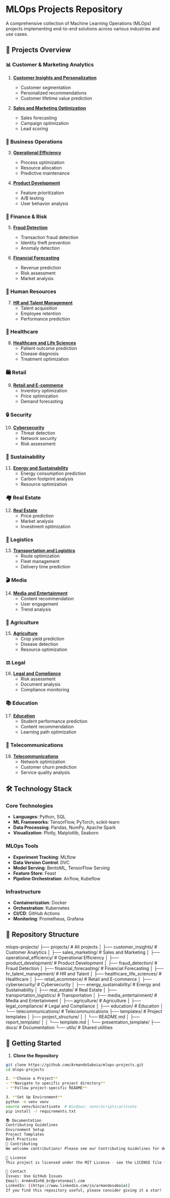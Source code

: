 # MLOps Projects Repository

A comprehensive collection of Machine Learning Operations (MLOps) projects implementing end-to-end solutions across various industries and use cases.

## 🎯 Projects Overview

### 📊 Customer & Marketing Analytics
1. **[Customer Insights and Personalization](./mlops-projects/customer_insights/)**
   - Customer segmentation
   - Personalized recommendations
   - Customer lifetime value prediction

2. **[Sales and Marketing Optimization](./mlops-projects/sales_marketing/)**
   - Sales forecasting
   - Campaign optimization
   - Lead scoring

### 💼 Business Operations
3. **[Operational Efficiency](./mlops-projects/operational_efficiency/)**
   - Process optimization
   - Resource allocation
   - Predictive maintenance

4. **[Product Development](./mlops-projects/product_development/)**
   - Feature prioritization
   - A/B testing
   - User behavior analysis

### 🏦 Finance & Risk
5. **[Fraud Detection](./mlops-projects/fraud_detection/)**
   - Transaction fraud detection
   - Identity theft prevention
   - Anomaly detection

6. **[Financial Forecasting](./mlops-projects/financial_forecasting/)**
   - Revenue prediction
   - Risk assessment
   - Market analysis

### 👥 Human Resources
7. **[HR and Talent Management](./mlops-projects/hr_talent_management/)**
   - Talent acquisition
   - Employee retention
   - Performance prediction

### 🏥 Healthcare
8. **[Healthcare and Life Sciences](./mlops-projects/healthcare_life_sciences/)**
   - Patient outcome prediction
   - Disease diagnosis
   - Treatment optimization

### 🛍️ Retail
9. **[Retail and E-commerce](./mlops-projects/retail_ecommerce/)**
   - Inventory optimization
   - Price optimization
   - Demand forecasting

### 🔒 Security
10. **[Cybersecurity](./mlops-projects/cybersecurity/)**
    - Threat detection
    - Network security
    - Risk assessment

### 🌱 Sustainability
11. **[Energy and Sustainability](./mlops-projects/energy_sustainability/)**
    - Energy consumption prediction
    - Carbon footprint analysis
    - Resource optimization

### 🏘️ Real Estate
12. **[Real Estate](./mlops-projects/real_estate/)**
    - Price prediction
    - Market analysis
    - Investment optimization

### 🚛 Logistics
13. **[Transportation and Logistics](./mlops-projects/transportation_logistics/)**
    - Route optimization
    - Fleet management
    - Delivery time prediction

### 🎬 Media
14. **[Media and Entertainment](./mlops-projects/media_entertainment/)**
    - Content recommendation
    - User engagement
    - Trend analysis

### 🌾 Agriculture
15. **[Agriculture](./mlops-projects/agriculture/)**
    - Crop yield prediction
    - Disease detection
    - Resource optimization

### ⚖️ Legal
16. **[Legal and Compliance](./mlops-projects/legal_compliance/)**
    - Risk assessment
    - Document analysis
    - Compliance monitoring

### 📚 Education
17. **[Education](./mlops-projects/education/)**
    - Student performance prediction
    - Content recommendation
    - Learning path optimization

### 📡 Telecommunications
18. **[Telecommunications](./mlops-projects/telecommunications/)**
    - Network optimization
    - Customer churn prediction
    - Service quality analysis

## 🛠️ Technology Stack

### Core Technologies
- **Languages**: Python, SQL
- **ML Frameworks**: TensorFlow, PyTorch, scikit-learn
- **Data Processing**: Pandas, NumPy, Apache Spark
- **Visualization**: Plotly, Matplotlib, Seaborn

### MLOps Tools
- **Experiment Tracking**: MLflow
- **Data Version Control**: DVC
- **Model Serving**: BentoML, TensorFlow Serving
- **Feature Store**: Feast
- **Pipeline Orchestration**: Airflow, Kubeflow

### Infrastructure
- **Containerization**: Docker
- **Orchestration**: Kubernetes
- **CI/CD**: GitHub Actions
- **Monitoring**: Prometheus, Grafana

## 📂 Repository Structure

mlops-projects/ 
├── projects/ # All projects 
│ ├── customer_insights/ # Customer Analytics 
│ ├── sales_marketing/ # Sales and Marketing 
│ ├── operational_efficiency/ # Operational Efficiency 
│ ├── product_development/ # Product Development 
│ ├── fraud_detection/ # Fraud Detection 
│ ├── financial_forecasting/ # Financial Forecasting 
│ ├── hr_talent_management/ # HR and Talent 
│ ├── healthcare_life_sciences/ # Healthcare 
│ ├── retail_ecommerce/ # Retail and E-commerce 
│ ├── cybersecurity/ # Cybersecurity 
│ ├── energy_sustainability/ # Energy and Sustainability 
│ ├── real_estate/ # Real Estate 
│ ├── transportation_logistics/ # Transportation 
│ ├── media_entertainment/ # Media and Entertainment 
│ ├── agriculture/ # Agriculture 
│ ├── legal_compliance/ # Legal and Compliance 
│ ├── education/ # Education 
│ └── telecommunications/ # Telecommunications 
├── templates/ # Project templates 
│ ├── project_structure/ 
│ │   └── README.md
│ ├── report_template/ 
│ │   └── template.md
│ └── presentation_template/ 
├── docs/ # Documentation 
└── utils/ # Shared utilities

## 🚀 Getting Started

1. **Clone the Repository**
```bash
git clone https://github.com/ArmandoSaboia/mlops-projects.git
cd mlops-projects

2. **Choose a Project**
- **Navigate to specific project directory**
- **Follow project-specific README**

3. **Set Up Environment**
python -m venv venv
source venv/bin/activate  # Windows: venv\Scripts\activate
pip install -r requirements.txt

📚 Documentation
Contributing Guidelines
Environment Setup
Project Templates
Best Practices
🤝 Contributing
We welcome contributions! Please see our Contributing Guidelines for details.

📝 License
This project is licensed under the MIT License - see the LICENSE file for details.

📧 Contact
Issues: Use GitHub Issues
Email: 4rm4nd1nh0_br@protonmail.com
LinkedIn: [(https://www.linkedin.com/in/armandosaboia)]
If you find this repository useful, please consider giving it a star!
